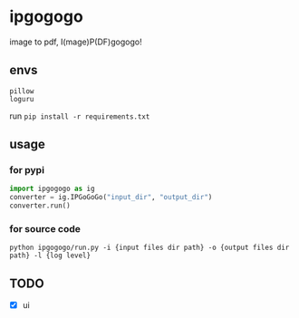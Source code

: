 # ipgogogo

image to pdf, I(mage)P(DF)gogogo!

## envs

```text
pillow
loguru
```

run `pip install -r requirements.txt`

## usage

### for pypi

```python
import ipgogogo as ig
converter = ig.IPGoGoGo("input_dir", "output_dir")
converter.run()
```

### for source code

```shell
python ipgogogo/run.py -i {input files dir path} -o {output files dir path} -l {log level}
```

## TODO

- [x] ui
